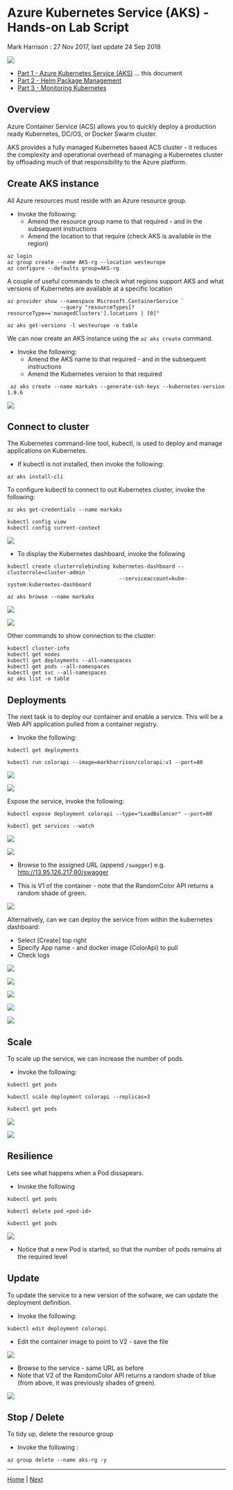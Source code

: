 # Azure Kubernetes Service (AKS) - Hands-on Lab Script

Mark Harrison : 27 Nov 2017, last update 24 Sep 2018

![](Images/AKS.png)

- [Part 1 - Azure Kubernetes Service (AKS)](aks-1.md) ... this document
- [Part 2 - Helm Package Management](aks-2.md)
- [Part 3 - Monitoring Kubernetes](aks-3.md)

## Overview

Azure Container Service (ACS) allows you to quickly deploy a production ready Kubernetes, DC/OS, or Docker Swarm cluster.

AKS provides a fully managed Kubernetes based ACS cluster - it reduces the complexity and operational overhead of managing a Kubernetes cluster by offloading much of that responsibility to the Azure platform.

## Create AKS instance

All Azure resources must reside with an Azure resource group.

- Invoke the following:
  - Amend the resource group name to that required - and in the subsequent instructions
  - Amend the location to that require (check AKS is available in the region)

```text
az login
az group create --name AKS-rg --location westeurope
az configure --defaults group=AKS-rg
```

A couple of useful commands to check what regions support AKS and what versions of Kubernetes are available at a specific location

```text
az provider show --namespace Microsoft.ContainerService `
                 --query "resourceTypes[?resourceType=='managedClusters'].locations | [0]"

az aks get-versions -l westeurope -o table
```

We can now create an AKS instance using the `az aks create` command.

- Invoke the following:
  - Amend the AKS name to that required - and in the subsequent instructions
  - Amend the Kubernetes version to that required

```text
 az aks create --name markaks --generate-ssh-keys --kubernetes-version 1.9.6
```

![](Images/AKSCreate.png)

## Connect to cluster

The Kubernetes command-line tool, kubectl, is used to deploy and manage applications on Kubernetes.

- If kubectl is not installed, then invoke the following:

```text
az aks install-cli
```

To configure kubectl to connect to out Kubernetes cluster, invoke the following:

```text
az aks get-credentials --name markaks

kubectl config view
kubectl config current-context
```

![](Images/AKSGetCredentials.png)

- To display the Kubernetes dashboard, invoke the following

```text
kubectl create clusterrolebinding kubernetes-dashboard --clusterrole=cluster-admin `
                                    --serviceaccount=kube-system:kubernetes-dashboard

az aks browse --name markaks
```

![](Images/AKSDashboard.png)

![](Images/AKSDashboard2.png)

Other commands to show connection to the cluster:

```text
kubectl cluster-info
kubectl get nodes
kubectl get deployments --all-namespaces
kubectl get pods --all-namespaces
kubectl get svc --all-namespaces
az aks list -o table
```

## Deployments

The next task is to deploy our container and enable a service.  This will be a Web API application pulled from a container registry.

- Invoke the following:

```text
kubectl get deployments

kubectl run colorapi --image=markharrison/colorapi:v1 --port=80
```

![](Images/AKSRun.png)

![](Images/AKSRun2.png)

Expose the service, invoke the following:

```text
kubectl expose deployment colorapi --type="LoadBalancer" --port=80

kubectl get services --watch
```

![](Images/AKSExpose.png)

![](Images/AKSExpose2.png)

- Browse to the assigned URL (append `/swagger`) e.g. <http://13.95.126.217:80/swagger>

- This is V1 of the container - note that the RandomColor API returns a random shade of green.

![](Images/AKSDeployedService.png)

Alternatively, can we can deploy the service from within the kubernetes dashboard:

- Select [Create] top right
- Specify App name - and docker image (ColorApi) to pull
- Check logs

![](Images/AKSDeploymentDB1.png)

![](Images/AKSDeploymentDB2.png)

![](Images/AKSDeploymentDB3.png)

![](Images/AKSDeploymentDB4.png)

![](Images/AKSDeploymentDB5.png)

## Scale

To scale up the service, we can increase the number of pods.

- Invoke the following:

```text
kubectl get pods

kubectl scale deployment colorapi --replicas=3

kubectl get pods
```

![](Images/AKSScale.png)

![](Images/AKSScaleDB.png)

## Resilience

Lets see what happens when a Pod dissapears.

- Invoke the following

```text
kubectl get pods

kubectl delete pod <pod-id>

kubectl get pods
```

![](Images/AKSKillPod.png)

- Notice that a new Pod is started, so that the number of pods remains at the required level

## Update

To update the service to a new version of the sofware, we can update the deployment definition.

- Invoke the following:

```text
kubectl edit deployment colorapi
```

- Edit the container image to point to V2 - save the file

![](Images/AKSUpdate.png)

- Browse to the service - same URL as before
- Note that V2 of the RandomColor API returns a random shade of blue (from above, it was previously shades of green).

![](Images/AKSDeployedService2.png)

## Stop / Delete

To tidy up, delete the resource group

- Invoke the following :

```text
az group delete --name aks-rg -y
```

---
[Home](aks-0.md) | [Next](aks-2.md)
